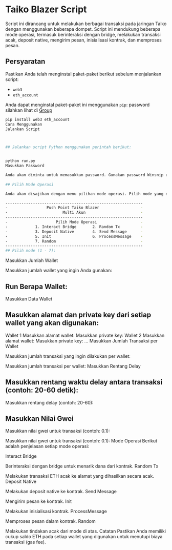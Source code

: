 
# Taiko Blazer Script

Script ini dirancang untuk melakukan berbagai transaksi pada jaringan Taiko dengan menggunakan beberapa dompet. Script ini mendukung beberapa mode operasi, termasuk berinteraksi dengan bridge, melakukan transaksi acak, deposit native, mengirim pesan, inisialisasi kontrak, dan memproses pesan.

## Persyaratan

Pastikan Anda telah menginstal paket-paket berikut sebelum menjalankan script:

- `web3`
- `eth_account`

Anda dapat menginstal paket-paket ini menggunakan `pip`:
password silahkan lihat di [Group](https://t.me/winsnip)
```bash
pip install web3 eth_account
Cara Menggunakan
Jalankan Script



## Jalankan script Python menggunakan perintah berikut:


python run.py
Masukkan Password

Anda akan diminta untuk memasukkan password. Gunakan password Winsnip untuk mengakses script.
 
## Pilih Mode Operasi

Anda akan disajikan dengan menu pilihan mode operasi. Pilih mode yang diinginkan dengan memasukkan angka yang sesuai:

------------------------------------------------------------
-                 Push Point Taiko Blazer                  -
-                        Multi Akun                        -
------------------------------------------------------------
-                     Pilih Mode Operasi                   -
-            1. Interact Bridge       2. Random Tx         -
-            3. Deposit Native        4. Send Message      -
-            5. Init                  6. ProcessMessage    -
-            7. Random                                     -
------------------------------------------------------------
## Pilih mode (1 - 7):
```

Masukkan Jumlah Wallet

Masukkan jumlah wallet yang ingin Anda gunakan:

## Run Berapa Wallet: 
Masukkan Data Wallet

## Masukkan alamat dan private key dari setiap wallet yang akan digunakan:


Wallet 1
Masukkan alamat wallet: 
Masukkan private key: 
Wallet 2
Masukkan alamat wallet: 
Masukkan private key: 
...
Masukkan Jumlah Transaksi per Wallet

Masukkan jumlah transaksi yang ingin dilakukan per wallet:


Masukkan jumlah transaksi per wallet:
Masukkan Rentang Delay

## Masukkan rentang waktu delay antara transaksi (contoh: 20-60 detik):

Masukkan rentang delay (contoh: 20-60):

## Masukkan Nilai Gwei
Masukkan nilai gwei untuk transaksi (contoh: 0.1):


Masukkan nilai gwei untuk transaksi (contoh: 0.1):
Mode Operasi
Berikut adalah penjelasan setiap mode operasi:

Interact Bridge

Berinteraksi dengan bridge untuk menarik dana dari kontrak.
Random Tx

Melakukan transaksi ETH acak ke alamat yang dihasilkan secara acak.
Deposit Native

Melakukan deposit native ke kontrak.
Send Message

Mengirim pesan ke kontrak.
Init

Melakukan inisialisasi kontrak.
ProcessMessage

Memproses pesan dalam kontrak.
Random

Melakukan tindakan acak dari mode di atas.
Catatan
Pastikan Anda memiliki cukup saldo ETH pada setiap wallet yang digunakan untuk menutupi biaya transaksi (gas fee).
